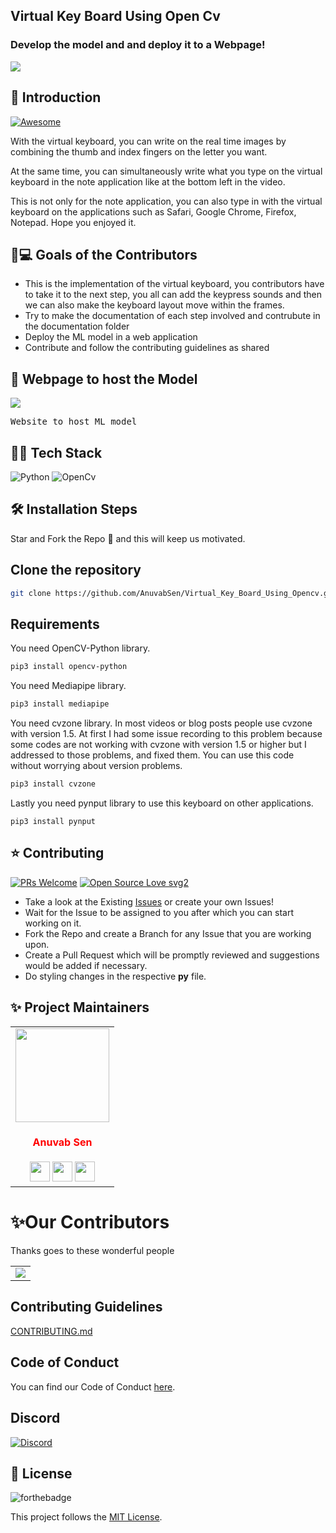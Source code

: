 ## Virtual Key Board Using Open Cv
### Develop the model and and deploy it to a Webpage!

<img src="https://user-images.githubusercontent.com/86418113/144640739-e84b4986-6872-463e-a853-32ab5d2d7bc8.jpg">

## 📌 Introduction

[![Awesome](https://awesome.re/badge.svg)]()

With the virtual keyboard, you can write on the real time images by combining the thumb and index fingers on the letter you want.
 
At the same time, you can simultaneously write what you type on the virtual keyboard in the note application like at the bottom left in the video.

This is not only for the note application, you can also type in with the virtual keyboard on the applications such as Safari, Google Chrome, Firefox, Notepad. Hope you enjoyed it.

## 👨💻 Goals of the Contributors


- This is the implementation of the virtual keyboard, you contributors have to take it to the next step, you all can add the keypress sounds and then we can also make the keyboard layout move within the frames.
- Try to make the documentation of each step involved and contrubute in the documentation folder
- Deploy the ML model in a web application
- Contribute and follow the contributing guidelines as shared

##  🚀 Webpage to host the Model
<img src="https://img.shields.io/badge/website-up-greene" />
<pre><center><a href=""><b></b></a></center>Website to host ML model</pre>

## 👨‍💻 Tech Stack
![Python](https://img.shields.io/badge/python-%2320232a.svg?style=for-the-badge&logo=python&logoColor=%2361DAFB)
![OpenCv](https://img.shields.io/badge/OpenCv-blue.svg?style=for-the-badge&logo=OpenCv&logoColor=white)

## 🛠️ Installation Steps
Star and Fork the Repo 🌟 and this will keep us motivated.

## Clone the repository

```bash
git clone https://github.com/AnuvabSen/Virtual_Key_Board_Using_Opencv.git
```

## Requirements

You need OpenCV-Python library.
```bash
pip3 install opencv-python
```
You need Mediapipe library.
```bash
pip3 install mediapipe
```
You need cvzone library. In most videos or blog posts people use cvzone with version 1.5. At first I had some issue recording to this problem because some codes are not working with cvzone with version 1.5 or higher but I addressed to those problems, and fixed them. You can use this code without worrying about version problems.
```bash
pip3 install cvzone
```
Lastly you need pynput library to use this keyboard on other applications.
```bach
pip3 install pynput
```

## ⭐ Contributing
[![PRs Welcome](https://img.shields.io/badge/PRs-welcome-brightgreen.svg?style=flat-square)](http://makeapullrequest.com)
[![Open Source Love svg2](https://badges.frapsoft.com/os/v2/open-source.svg?v=103)](https://github.com/ellerbrock/open-source-badges/)

- Take a look at the Existing [Issues](https://github.com/AnuvabSen/Virtual_Key_Board_Using_Opencv/issues) or create your own Issues!
- Wait for the Issue to be assigned to you after which you can start working on it.
- Fork the Repo and create a Branch for any Issue that you are working upon.
- Create a Pull Request which will be promptly reviewed and suggestions would be added if necessary.
- Do styling changes in the respective **py** file.


## ✨ Project Maintainers

<table>
<tr>
<td align="center"><a href="https://github.com/AnuvabSen"><img src="https://avatars.githubusercontent.com/u/86418113?s=400&u=51dac1b9e9c7eeced7d505a54f1241f6aa885419&v=4" width=150px height=150px /></a></br> <h4 style="color:red;">Anuvab Sen</h4>
<a href="https://github.com/AnuvabSen"><img src="https://img.icons8.com/fluency/50/000000/link.png" width="32px" height="32px"></a>
<a href="https://www.linkedin.com/in/anuvab-sen/"><img src="https://img.icons8.com/fluency/50/000000/linkedin.png" width="32px" height="32px"></a>
<a href="https://twitter.com/Caroline_TClara"><img src="https://img.icons8.com/color/48/000000/twitter.png" width="32px" height="32px"></a></td>
</table>

# ✨Our Contributors

Thanks goes to these wonderful people

<!-- ALL-CONTRIBUTORS-LIST:START - Do not remove or modify this section -->
<table>
	<tr>
		<td>
      <a href="https://github.com/AnuvabSen/Virtual_Key_Board_Using_Opencv/graphs/contributors">
        <img src="https://contrib.rocks/image?repo=AnuvabSen/Virtual_Key_Board_Using_Opencv" />
      </a>
		</td>
	</tr>
</table>

## Contributing Guidelines

[CONTRIBUTING.md](/CONTRIBUTING.md)

## Code of Conduct

You can find our Code of Conduct [here](/CODE_OF_CONDUCT.md).

## Discord

[![Discord](https://img.shields.io/discord/829038891611717753?color=7389DA&label=Discord&logo=Discord&logoColor=FFF&style=for-the-badge)]()


## 📃 License

![forthebadge](https://forthebadge.com/images/badges/built-with-love.svg)

This project follows the [MIT License](/LICENSE).

